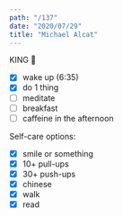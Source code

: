 ```yaml
---
path: "/137"
date: "2020/07/29"
title: "Michael Alcat"
---
```


KING 👑

- [x] wake up (6:35)
- [x] do 1 thing
- [ ] meditate
- [ ] breakfast
- [ ] caffeine in the afternoon

Self-care options:
- [x] smile or something
- [x] 10+ pull-ups
- [x] 30+ push-ups
- [x] chinese
- [x] walk
- [x] read
